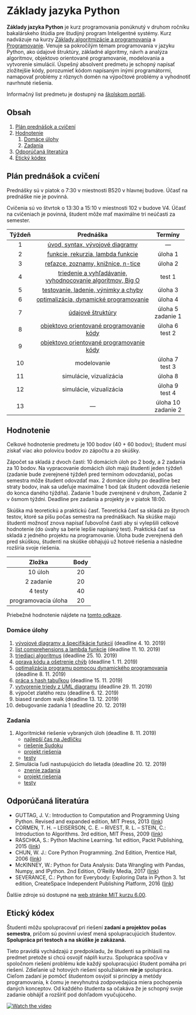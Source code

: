 # Základy jazyka Python

**Základy jazyka Python** je kurz programovania ponúknutý v druhom ročníku bakalárskeho štúdia pre študijný program Inteligentné systémy. Kurz nadväzuje na kurzy [Základy algoritmizácie a programovania](https://kurzy.kpi.fei.tuke.sk/zap/) a [Programovanie](https://kurzy.kpi.fei.tuke.sk/pvjc/). Venuje sa pokročilým témam programovania v jazyku Python, ako údajové štruktúry, základné algoritmy, návrh a analýza algoritmov, objektovo orientované programovanie, modelovania a vytvorenie simulácií. Úspešný absolvent predmetu je schopný napísať zložitejšie kódy, porozumieť kódom napísaným inými programátormi, namapovať problémy z rôznych domén na výpočtové problémy a vyhodnotiť navrhnuté riešenia.

Informačný list predmetu je dostupný na [školskom portáli](https://maisportal.tuke.sk/portal/studijneProgramy.mais).

## Obsah
1. [Plán prednášok a cvičení](#plan)
2. [Hodnotenie](#grading)
    1. [Domáce úlohy](#homeworks)
    2. [Zadania](#assignments)
    <!--3. [Skúška](#exam)-->
3. [Odporúčaná literatúra](#textbooks)
4. [Etický kódex](#collaboration)

## Plán prednášok a cvičení <a name="plan"></a>

Prednášky sú v piatok o 7:30 v miestnosti B520 v hlavnej budove. Účasť na prednáške nie je povinná.

Cvičenia sú vo štvrtok o 13:30 a 15:10 v miestnosti 102 v budove V4. Účasť na cvičeniach je povinná, študent môže mať maximálne tri neúčasti za semester.

| Týždeň |                            Prednáška                          |            Termíny            |
|:------:|:-------------------------------------------------------------:|:-----------------------------:|
| 1      |                 [úvod, syntax, vývojové diagramy](lectures/Lecture-01.pdf)               |               —               |
| 2      |                [funkcie, rekurzia, lambda funkcie](lectures/Lecture-02.pdf)              |            úloha 1            |
| 3      |               [reťazce, zoznamy, knižnice, n-tice](lectures/Lecture-03.pdf)              |            úloha 2            |
| 4      | [triedenie a vyhľadávanie,<br>vyhodnocovanie algoritmov, Big O](lectures/Lecture-04.pdf) |  	       test 1            |
| 5      |              [testovanie, ladenie, výnimky a chyby](lectures/Lecture-05.pdf)             |            úloha 3            |
| 6      |             [optimalizácia, dynamické programovanie](lectures/Lecture-06.pdf)            |            úloha 4            |
| 7      |                        [údajové štruktúry](lectures/Lecture-07.pdf)                      |       úloha 5<br>zadanie 1    |
| 8      |               [objektovo orientované programovanie](lectures/Lecture-08.pdf)<br>[kódy](lectures/l8+9_codes.zip)             |        úloha 6<br>test 2      |
| 9      |               [objektovo orientované programovanie](lectures/Lecture-09.pdf)<br>[kódy](lectures/l8+9_codes.zip)             |                        |
| 10     |                           modelovanie                         |        úloha 7<br>test 3            |
| 11     |                     simulácie, vizualizácia                   |            úloha 8            |
| 12     |                     simulácie, vizualizácia                   |      úloha 9<br>test 4        |
| 13     |                                —                              |     úloha 10<br>zadanie 2     |

## Hodnotenie <a name="grading"></a>

Celkové hodnotenie predmetu je 100 bodov (40 + 60 bodov); študent musí získať viac ako polovicu bodov zo zápočtu a zo skúšky.

Zápočet sa skladá z dvoch častí: 10 domácich úloh po 2 body, a 2 zadania za 10 bodov. Na vypracovanie domácich úloh majú študenti jeden týždeň (zadanie bude zverejnené týždeň pred termínom odovzdania), počas semestra môže študent odovzdať max. 2 domáce úlohy po deadline bez straty bodov, inak sa udeľuje maximálne 1 bod (ak študent odovzdá riešenie do konca daného týždňa). Zadanie 1 bude zverejnené v druhom, Zadanie 2 v ôsmom týždni. Deadline pre zadania a projekty je v piatok 18:00.

Skúška má teoretickú a praktickú časť. Teoretická časť sa skladá zo štyroch testov, ktoré sa píšu počas semestra na prednáškach. Na skúške majú študenti možnosť znova napísať ľubovoľné časti aby si vylepšili celkové hodnotenie (do úvahy sa berie lepšie napísaný test). Praktická časť sa skladá z jedného projektu na programovanie. Úloha bude zverejnená deň pred skúškou, študenti na skúške obhajujú už hotové riešenia a následne rozšíria svoje riešenia.

|        Zložka       | Body |
|:-------------------:|:----:|
|       10 úloh       |  20  |
|      2 zadanie      |  20  |
|       4 testy       |  40  |
| programovacia úloha |  20  |

Priebežné hodnotenie nájdete na [tomto odkaze](https://docs.google.com/spreadsheets/d/1F9FnxOkWjlYYmLJ2lfxC_gJKn2AYVrF0WEWHaI7Ddl4/edit?usp=sharing).

### Domáce úlohy <a name="homeworks"></a>
1. [vývojové diagramy a špecifikácie funkcií](assignments/homeworks.md#h1) (deadline 4. 10. 2019)
2. [list comprehensions a lambda funkcie](assignments/homeworks.md#h2) (deadline 11. 10. 2019)
3. [triediaci algoritmus](assignments/homeworks.md#h3) (deadline 25. 10. 2019)
4. [oprava kódu a ošetrenie chýb](assignments/homeworks.md#h4) (deadline 1. 11. 2019)
5. [optimalizácia programu pomocou dynamického programovania](assignments/homeworks.md#h5) (deadline 8. 11. 2019)
6. [práca s hash tabuľkou](assignments/homeworks.md#h6) (deadline 15. 11. 2019)
7. [vytvorenie triedy z UML diagramu](assignments/homeworks.md#h7) (deadline 29. 11. 2019)
8. výpočet zlatého rezu (deadline 6. 12. 2019)
9. biased random walk (deadline 13. 12. 2019)
10. debugovanie zadania 1 (deadline 20. 12. 2019)

### Zadania <a name="assignments"></a>
1. Algoritmické riešenie vybraných úloh (deadline 8. 11. 2019)
    * [najlepší čas na Jedličku](assignments/assignment1_problem1.pdf)
    * [riešenie Sudoku](assignments/assignment1_problem2.pdf)
    * [projekt riešenia](assignments/assignment1.zip)
    * [testy](assignments/test_suite_assignment1.zip)
2. Simulácia ľudí nastupujúcich do lietadla (deadline 20. 12. 2019)
    * [znenie zadania](assignments/assignment2.pdf)
    * [projekt riešenia](assignments/assignment2.zip)
    * [testy](assignments/test_suite_assignment2.zip)

<!--### Skúška <a name="exam"></a>-->

## Odporúčaná literatúra <a name="textbooks"></a>

* GUTTAG, J. V.: Introduction to Computation and Programming Using Python. Revised and expanded edition, MIT Press, 2013 ([link](https://doc.lagout.org/programmation/python/Introduction%20to%20Computation%20and%20Programming%20using%20Python%20%28rev.%20ed.%29%20%5BGuttag%202013-08-09%5D.pdf))
* CORMEN, T. H. – LEISERSON, C. E. – RIVEST, R. L. – STEIN, C.: Introduction to Algorithms. 3rd edition, MIT Press, 2009 ([link](https://ms.sapientia.ro/~kasa/Algorithms_3rd.pdf))
* RASCHKA, S.: Python Machine Learning. 1st edition, Packt Publishing, 2015 ([link](https://www.amazon.com/Python-Machine-Learning-scikit-learn-TensorFlow-ebook/dp/B0742K7HYF))
* CHUN, W. J.: Core Python Programming. 2nd Edition, Prentice Hall, 2006 ([link](https://www.amazon.com/Core-Python-Programming-Wesley-Chun/dp/0132269937))
* McKINNEY, W.: Python for Data Analysis: Data Wrangling with Pandas, Numpy, and IPython. 2nd Edition, O’Reilly Media, 2017 ([link](https://www.amazon.com/Python-Data-Analysis-Wrangling-IPython/dp/1491957662))
* SEVERANCE, C.: Python for Everybody: Exploring Data in Python 3. 1st edition, CreateSpace Independent Publishing Platform, 2016 ([link](https://www.amazon.com/Python-Everybody-Exploring-Data/dp/1530051126))

Ďalšie zdroje sú dostupné na [web stránke MIT kurzu 6.00](https://ocw.mit.edu/courses/electrical-engineering-and-computer-science/6-00-introduction-to-computer-science-and-programming-fall-2008/index.htm).

## Etický kódex <a name="collaboration"></a>
Študenti môžu spolupracovať pri riešení **zadaní a projektov počas semestra**, pričom sú povinní uviesť mená spolupracujúcich študentov. **Spolupráca pri testoch a na skúške je zakázaná.**

Tieto pravidlá vychádzajú z predpokladu, že študenti sa prihlásili na predmet pretože si chcú osvojiť náplň kurzu. Spolupráca spočíva v spoločnom riešení problému kde každý spolupracujúci študent pomáha pri riešení. Zdieľanie už hotových riešení spolužiakom **nie je** spolupráca. Cieľom zadaní je pomôcť študentom osvjoiť si princípy a metódy programovania, k čomu je nevyhnutná zodpovedajúca miera pochopenia daných konceptov. Od každého študenta sa očakáva že je schopný svoje zadanie obhájiť a rozšíriť pod dohľadom vyučujúceho.

[![Watch the video](https://img.youtube.com/vi/ZXsQAXx_ao0/0.jpg)](https://www.youtube.com/watch?v=ZXsQAXx_ao0)

